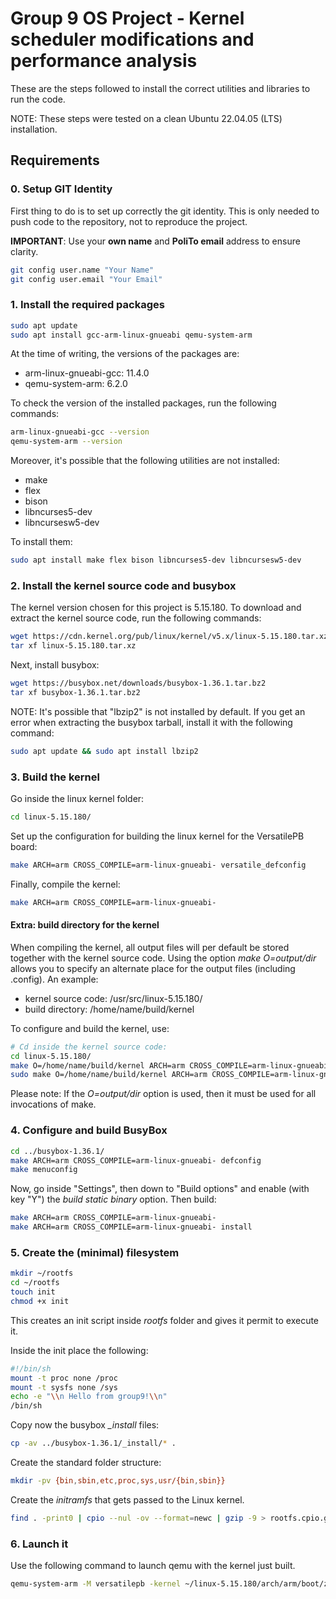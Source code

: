 # Group 9 OS Project - Kernel scheduler modifications and performance analysis

These are the steps followed to install the correct utilities and libraries to run the code.

NOTE: These steps were tested on a clean Ubuntu 22.04.05 (LTS) installation.

## Requirements

### 0. Setup GIT Identity

First thing to do is to set up correctly the git identity. This is only needed to push code to the repository, not to reproduce the project. 

**IMPORTANT**: Use your **own name** and **PoliTo email** address to ensure clarity.

```bash
git config user.name "Your Name"
git config user.email "Your Email"
```

### 1. Install the required packages

```bash
sudo apt update
sudo apt install gcc-arm-linux-gnueabi qemu-system-arm
```

At the time of writing, the versions of the packages are:

- arm-linux-gnueabi-gcc: 11.4.0
- qemu-system-arm: 6.2.0

To check the version of the installed packages, run the following commands:

```bash
arm-linux-gnueabi-gcc --version
qemu-system-arm --version
```

Moreover, it's possible that the following utilities are not installed:

- make
- flex 
- bison 
- libncurses5-dev 
- libncursesw5-dev

To install them:

```bash
sudo apt install make flex bison libncurses5-dev libncursesw5-dev
```

### 2. Install the kernel source code and busybox

The kernel version chosen for this project is 5.15.180. To download and extract the kernel source code, run the following commands:

```bash
wget https://cdn.kernel.org/pub/linux/kernel/v5.x/linux-5.15.180.tar.xz
tar xf linux-5.15.180.tar.xz
```

Next, install busybox:

```bash
wget https://busybox.net/downloads/busybox-1.36.1.tar.bz2
tar xf busybox-1.36.1.tar.bz2
```

NOTE: It's possible that "lbzip2" is not installed by default. If you get an error when extracting the busybox tarball, install it with the following command:

```bash
sudo apt update && sudo apt install lbzip2
```

### 3. Build the kernel 

Go inside the linux kernel folder:

```bash
cd linux-5.15.180/
```

Set up the configuration for building the linux kernel for the VersatilePB board:

```bash
make ARCH=arm CROSS_COMPILE=arm-linux-gnueabi- versatile_defconfig
```

Finally, compile the kernel:

```bash
make ARCH=arm CROSS_COMPILE=arm-linux-gnueabi-
```

#### Extra: build directory for the kernel

When compiling the kernel, all output files will per default be stored together with the kernel source code.
Using the option *make O=output/dir* allows you to specify an alternate place for the output files (including .config).
An example:

- kernel source code: /usr/src/linux-5.15.180/
- build directory:    /home/name/build/kernel

To configure and build the kernel, use:

```bash
# Cd inside the kernel source code:
cd linux-5.15.180/
make O=/home/name/build/kernel ARCH=arm CROSS_COMPILE=arm-linux-gnueabi- versatile_defconfig
sudo make O=/home/name/build/kernel ARCH=arm CROSS_COMPILE=arm-linux-gnueabi-
```

Please note: If the *O=output/dir* option is used, then it must be used for all invocations of make.

### 4. Configure and build BusyBox

```bash
cd ../busybox-1.36.1/
make ARCH=arm CROSS_COMPILE=arm-linux-gnueabi- defconfig
make menuconfig
```

Now, go inside "Settings", then down to "Build options" and enable (with key "Y") the *build static binary* option. Then build:

```bash
make ARCH=arm CROSS_COMPILE=arm-linux-gnueabi-
make ARCH=arm CROSS_COMPILE=arm-linux-gnueabi- install
```

### 5. Create the (minimal) filesystem

```bash
mkdir ~/rootfs
cd ~/rootfs
touch init
chmod +x init
```

This creates an init script inside *rootfs* folder and gives it permit to execute it.

Inside the init place the following:

```bash
#!/bin/sh
mount -t proc none /proc
mount -t sysfs none /sys
echo -e "\\n Hello from group9!\\n"
/bin/sh
```

Copy now the busybox *_install* files:

```bash
cp -av ../busybox-1.36.1/_install/* .
```

Create the standard folder structure:

```bash
mkdir -pv {bin,sbin,etc,proc,sys,usr/{bin,sbin}}
```

Create the *initramfs* that gets passed to the Linux kernel.

```bash
find . -print0 | cpio --nul -ov --format=newc | gzip -9 > rootfs.cpio.gz
```

### 6. Launch it

Use the following command to launch qemu with the kernel just built.

```bash
qemu-system-arm -M versatilepb -kernel ~/linux-5.15.180/arch/arm/boot/zImage -dtb ~/linux-5.15.180/arch/arm/boot/dts/versatile-pb.dtb -initrd ~/rootfs/rootfs.cpio.gz -serial stdio -append "root=/dev/mem console=ttyAMA0" -display none
```